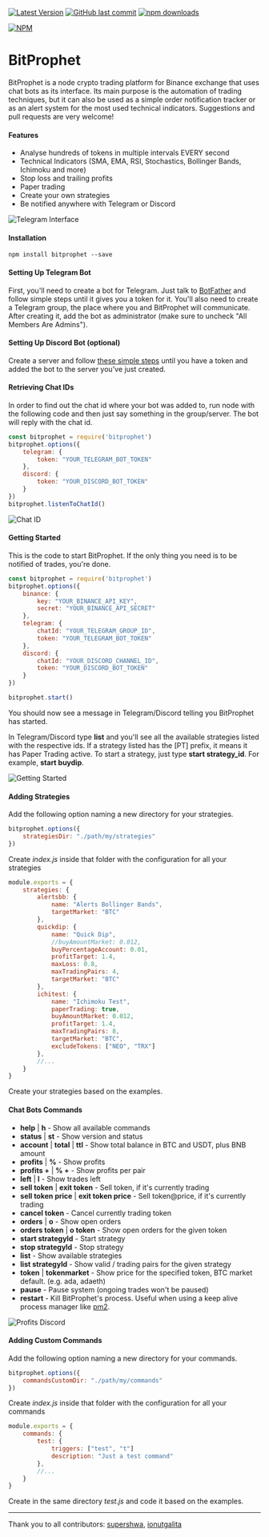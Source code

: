 [![Latest Version](https://img.shields.io/github/release/andresilvasantos/bitprophet.svg?style=flat-square)](https://github.com/andresilvasantos/bitprophet/releases) 
[![GitHub last commit](https://img.shields.io/github/last-commit/andresilvasantos/bitprophet.svg?maxAge=2400)](#)
[![npm downloads](https://img.shields.io/npm/dt/bitprophet.svg?maxAge=7200)](https://www.npmjs.com/package/bitprophet)

[![NPM](https://nodei.co/npm/bitprophet.png?compact=true)](https://npmjs.org/package/bitprophet)

# BitProphet
BitProphet is a node crypto trading platform for Binance exchange that uses chat bots as its interface. Its main purpose is the automation of trading techniques, but it can also be used as a simple order notification tracker or as an alert system for the most used technical indicators.
Suggestions and pull requests are very welcome!

#### Features
* Analyse hundreds of tokens in multiple intervals EVERY second
* Technical Indicators (SMA, EMA, RSI, Stochastics, Bollinger Bands, Ichimoku and more)
* Stop loss and trailing profits
* Paper trading
* Create your own strategies
* Be notified anywhere with Telegram or Discord

![Telegram Interface](https://github.com/andresilvasantos/bitprophet/raw/master/pres/chat_example.png)

#### Installation
```
npm install bitprophet --save
```

#### Setting Up Telegram Bot
First, you'll need to create a bot for Telegram. Just talk to [BotFather](https://telegram.me/botfather) and follow simple steps until it gives you a token for it.
You'll also need to create a Telegram group, the place where you and BitProphet will communicate. After creating it, add the bot as administrator (make sure to uncheck "All Members Are Admins").

#### Setting Up Discord Bot (optional)
Create a server and follow [these simple steps](https://github.com/reactiflux/discord-irc/wiki/Creating-a-discord-bot-&-getting-a-token) until you have a token and added the bot to the server you've just created.

#### Retrieving Chat IDs
In order to find out the chat id where your bot was added to, run node with the following code and then just say something in the group/server. The bot will reply with the chat id.

```javascript
const bitprophet = require('bitprophet')
bitprophet.options({
    telegram: {
        token: "YOUR_TELEGRAM_BOT_TOKEN"
    },
    discord: {
        token: "YOUR_DISCORD_BOT_TOKEN"
    }
})
bitprophet.listenToChatId()
```

![Chat ID](https://github.com/andresilvasantos/bitprophet/raw/master/pres/chat_id.png)

#### Getting Started
This is the code to start BitProphet. If the only thing you need is to be notified of trades, you're done.

```javascript
const bitprophet = require('bitprophet')
bitprophet.options({
    binance: {
        key: "YOUR_BINANCE_API_KEY",
        secret: "YOUR_BINANCE_API_SECRET"
    },
    telegram: {
        chatId: "YOUR_TELEGRAM_GROUP_ID",
        token: "YOUR_TELEGRAM_BOT_TOKEN"
    },
    discord: {
        chatId: "YOUR_DISCORD_CHANNEL_ID",
        token: "YOUR_DISCORD_BOT_TOKEN"
    }
})

bitprophet.start()
```

You should now see a message in Telegram/Discord telling you BitProphet has started.

In Telegram/Discord type __list__ and you'll see all the available strategies listed with the respective ids.
If a strategy listed has the [PT] prefix, it means it has Paper Trading active.
To start a strategy, just type __start strategy_id__. For example, __start buydip__.

![Getting Started](https://github.com/andresilvasantos/bitprophet/raw/master/pres/getting_started.png)

#### Adding Strategies
Add the following option naming a new directory for your strategies.

```javascript
bitprophet.options({
    strategiesDir: "./path/my/strategies"
})
```

Create *index.js* inside that folder with the configuration for all your strategies
```javascript
module.exports = {
    strategies: {
        alertsbb: {
            name: "Alerts Bollinger Bands",
            targetMarket: "BTC"
        },
        quickdip: {
            name: "Quick Dip",
            //buyAmountMarket: 0.012,
            buyPercentageAccount: 0.01,
            profitTarget: 1.4,
            maxLoss: 0.8,
            maxTradingPairs: 4,
            targetMarket: "BTC"
        },
        ichitest: {
            name: "Ichimoku Test",
            paperTrading: true,
            buyAmountMarket: 0.012,
            profitTarget: 1.4,
            maxTradingPairs: 8,
            targetMarket: "BTC",
            excludeTokens: ["NEO", "TRX"]
        },
        //...
    }
}
```

Create your strategies based on the examples.

#### Chat Bots Commands

* __help__ | __h__ - Show all available commands
* __status__ | __st__ - Show version and status
* __account__ | __total__ | __ttl__ - Show total balance in BTC and USDT, plus BNB amount
* __profits__ | __%__ - Show profits
* __profits +__ | __% +__ - Show profits per pair
* __left__ | __l__ - Show trades left
* __sell token__ | __exit token__  - Sell token, if it's currently trading
* __sell token price__ | __exit token price__ - Sell token@price, if it's currently trading
* __cancel token__ - Cancel currently trading token
* __orders__ | __o__ - Show open orders
* __orders token__ | __o token__ - Show open orders for the given token
* __start strategyId__ - Start strategy
* __stop strategyId__ - Stop strategy
* __list__ - Show available strategies
* __list strategyId__ - Show valid / trading pairs for the given strategy
* __token__ | __tokenmarket__ - Show price for the specified token, BTC market default. (e.g. ada, adaeth)
* __pause__ - Pause system (ongoing trades won't be paused)
* __restart__ - Kill BitProphet's process. Useful when using a keep alive process manager like [pm2](https://github.com/Unitech/pm2).

![Profits Discord](https://github.com/andresilvasantos/bitprophet/raw/master/pres/chat_profits.png)

#### Adding Custom Commands
Add the following option naming a new directory for your commands.

```javascript
bitprophet.options({
    commandsCustomDir: "./path/my/commands"
})
```

Create *index.js* inside that folder with the configuration for all your commands
```javascript
module.exports = {
    commands: {
        test: {
            triggers: ["test", "t"]
            description: "Just a test command"
        },
        //...
    }
}
```

Create in the same directory *test.js* and code it based on the examples.

---

Thank you to all contributors: [supershwa](https://github.com/supershwa), [ionutgalita](https://github.com/ionutgalita)
